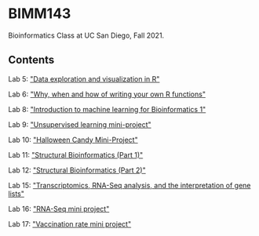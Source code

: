 # BIMM143
Bioinformatics Class at UC San Diego, Fall 2021. 

## Contents 

Lab 5: ["Data exploration and visualization in R"]("file:///Users/carolinemackey/Desktop/fall%202021/BIMM%20143/bimm143_github/Lab8/cmackey_lab8.html")

Lab 6: ["Why, when and how of writing your own R functions"]("https://github.com/carolinemackey/bimm143_fall21/blob/main/Lab6/cmackey_lab6.pdf") 

Lab 8: ["Introduction to machine learning for Bioinformatics 1"]("https://github.com/carolinemackey/bimm143_fall21/blob/main/Lab8/cmackey_lab8.Rmd") 

Lab 9: ["Unsupervised learning mini-project"]("https://github.com/carolinemackey/bimm143_fall21/blob/main/Lab9/cmackey_lab9.pdf") 

Lab 10: ["Halloween Candy Mini-Project"]("https://github.com/carolinemackey/bimm143_fall21/blob/main/Lab10/cmackey_lab10.Rmd") 

Lab 11: ["Structural Bioinformatics (Part 1)"]("https://github.com/carolinemackey/bimm143_fall21/blob/main/Lab11/cmackey_lab11.pdf") 

Lab 12: ["Structural Bioinformatics (Part 2)"]("https://github.com/carolinemackey/bimm143_fall21/blob/main/Lab12/cmackey_lab12.pdf") 

Lab 15: ["Transcriptomics, RNA-Seq analysis, and the interpretation of gene lists"]("https://github.com/carolinemackey/bimm143_fall21/blob/main/Lab15/cmackey_lab15.pdf") 

Lab 16: ["RNA-Seq mini project"]("https://github.com/carolinemackey/bimm143_fall21/blob/main/Lab16/cmackey_lab16.pdf") 

Lab 17: ["Vaccination rate mini project"]("https://github.com/carolinemackey/bimm143_fall21/blob/main/Lab17/cmackey_lab17.pdf") 
